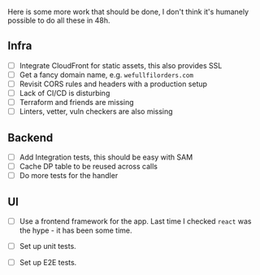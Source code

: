 Here is some more work that should be done, I don't think it's humanely possible to do all these in 48h.

## Infra

- [ ] Integrate CloudFront for static assets, this also provides SSL
- [ ] Get a fancy domain name, e.g. `wefullfilorders.com`
- [ ] Revisit CORS rules and headers with a production setup
- [ ] Lack of CI/CD is disturbing
- [ ] Terraform and friends are missing
- [ ] Linters, vetter, vuln checkers are also missing

## Backend

- [ ] Add Integration tests, this should be easy with SAM
- [ ] Cache DP table to be reused across calls
- [ ] Do more tests for the handler

## UI

- [ ] Use a frontend framework for the app. Last time I checked `react` was the hype - it has been some time.
- [ ] Set up unit tests.
- [ ] Set up E2E tests.

